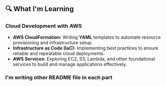 ## 🔍 What I'm Learning  
### **Cloud Development with AWS**  
- **AWS CloudFormation:** Writing **YAML** templates to automate resource provisioning and infrastructure setup.  
- **Infrastructure as Code (IaC):** Implementing best practices to ensure reliable and repeatable cloud deployments.  
- **AWS Services:** Exploring EC2, S3, Lambda, and other foundational services to build and manage applications effectively.  

### **I'm writing other README file in each part**
